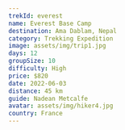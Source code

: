 ```yaml
---
trekId: everest
name: Everest Base Camp
destination: Ama Dablam, Nepal
category: Trekking Expedition
image: assets/img/trip1.jpg
days: 12
groupSize: 10
difficulty: High
price: $820
date: 2022-06-03
distance: 45 km
guide: Nadean Metcalfe
avatar: assets/img/hiker4.jpg
country: France
---
```

